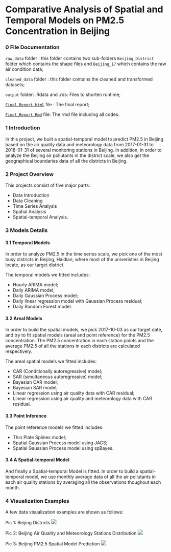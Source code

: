 # Comparative Analysis of Spatial and Temporal Models on PM2.5 Concentration in Beijing

### 0 File Documentation

`raw_data` folder : this folder contains two sub-folders `Beijing_District` folder which contains the shape files and `Beijing_17` which contains the raw air condition data;

`cleaned_data` folder : this folder contains the cleaned and transformed datasets;

`output` folder: .Rdata and .rds: Files to shorten runtime;

[`Final_Report.html`](https://github.com/lichunxiao9501/Comparative-Analysis-of-Spatial-and-Temporal-Models-on-PM2.5-Concentration-in-Beijing/blob/master/Final%20Report.html) file : The final report;

[`Final_Report.Rmd`](https://github.com/lichunxiao9501/Comparative-Analysis-of-Spatial-and-Temporal-Models-on-PM2.5-Concentration-in-Beijing/blob/master/Final%20Report.Rmd) file: The rmd file including all codes.


### 1 Introduction

In this project, we built a spatial-temporal model to predict PM2.5 in Beijing based on the air quality data and meteorology data from 2017-01-31 to 2018-01-31 of several monitoring stations in Beijing. In addition, in order to analyze the Beijing air pollutants in the district scale, we also get the geographical boundaries data of all the districts in Beijing.

### 2 Project Overview
This projects consist of five major parts: 
* Data Introduction
* Data Cleaning
* Time Series Analysis 
* Spatial Analysis 
* Spatial-temporal Analysis.

### 3 Models Details

#### 3.1 Temporal Models
In order to analyze PM2.5 in the time series scale, we pick one of the most busy districts in Beijing, Haidian, where most of the univeristies in Beijing locate, as our target district.

The temporal models we fitted includes:

* Hourly ARIMA model;
* Daily ARIMA model;
* Daily Gaussian Process model;
* Daily linear regression model with Gaussian Process residual;
* Daily Random Forest model.

#### 3.2 Areal Models

In order to build the spatial models, we pick 2017-10-03 as our target date, and try to fit spatial models (areal and point reference) for the PM2.5 concentration. The PM2.5 concentration in each station points and the average PM2.5 of all the stations in each districts are calculated respectively.

The areal spatial models we fitted includes:

* CAR (Conditionally autoregressive) model;
* SAR (simultaneous autoregressive) model;
* Bayesian CAR model;
* Bayesian SAR model;
* Linear regression using air quality data with CAR residual;
* Linear regression using air quality and meteorology data with CAR residual.

#### 3.3 Point Inference

The point reference models we fitted includes:

* Thin Plate Splines model;
* Spatial Gaussian Process model using JAGS;
* Spatial Gaussian Process model using spBayes.

#### 3.4 A Spatial-temporal Model

And finally a Spatial-temporal Model is fitted. In order to build a spatial-temporal model, we use monthly average data of all the air pollutants in each air quality stations by averaging all the observations thoughout each month.

### 4 Visualization Examples

A few data visualization examples are shown as follows:

Pic 1: Beijing Districts
![](https://github.com/lichunxiao9501/Final-Project-STA644-Temporal-and-Spatial-Model/blob/master/pics/beijing_districts.png)

Pic 2: Beijing Air Quality and Meteorology Stations Distribution
![](https://github.com/lichunxiao9501/Final-Project-STA644-Temporal-and-Spatial-Model/blob/master/pics/stations.png)

Pic 3: Beijing PM2.5 Spatial Model Prediction
![](https://github.com/lichunxiao9501/Final-Project-STA644-Temporal-and-Spatial-Model/blob/master/pics/spatial_predictions.png)

